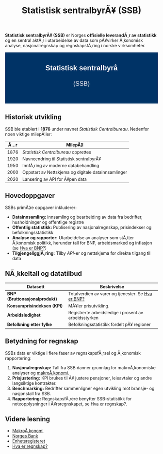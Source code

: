 ﻿---
title: "Statistisk sentralbyrÃ¥ (SSB)"
meta_title: "Statistisk sentralbyrÃ¥ (SSB)"
meta_description: '**Statistisk sentralbyrÃ¥ (SSB)** er Norges **offisielle leverandÃ¸r av statistikk** og en sentral aktÃ¸r i utarbeidelse av data som pÃ¥virker Ã¸konomisk analys...'
slug: statistisk-sentralbyra
type: blog
layout: pages/single
---

**Statistisk sentralbyrÃ¥ (SSB)** er Norges **offisielle leverandÃ¸r av statistikk** og en sentral aktÃ¸r i utarbeidelse av data som pÃ¥virker Ã¸konomisk analyse, nasjonalregnskap og regnskapsfÃ¸ring i norske virksomheter.

![Illustrasjon av Statistisk sentralbyrÃ¥](statistisk-sentralbyra-image.svg)

## Historisk utvikling

SSB ble etablert i **1876** under navnet *Statistisk Centralbureau*. Nedenfor noen viktige milepÃ¦ler:

| Ã…r    | MilepÃ¦l                                                              |
|-------|----------------------------------------------------------------------|
| 1876  | *Statistisk Centralbureau* opprettes                                  |
| 1920  | Navneendring til Statistisk sentralbyrÃ¥                              |
| 1950  | InnfÃ¸ring av moderne databehandling                                  |
| 2000  | Oppstart av Nettskjema og digitale datainnsamlinger                 |
| 2020  | Lansering av API for Ã¥pen data                                       |

## Hovedoppgaver

SSBs primÃ¦re oppgaver inkluderer:

* **Datainnsamling:** Innsamling og bearbeiding av data fra bedrifter, husholdninger og offentlige registre
* **Offentlig statistikk:** Publisering av nasjonalregnskap, prisindekser og befolkningsstatistikk
* **Analyse og rapporter:** Utarbeidelse av analyser som stÃ¸tter Ã¸konomisk politikk, herunder tall for BNP, arbeidsmarked og inflasjon (se [Hva er BNP?](/blogs/regnskap/hva-er-bnp "Hva er BNP? Betydning for Bedrifter og RegnskapsfÃ¸ring"))
* **TilgjengeliggjÃ¸ring:** Tilby *API*-er og nettskjema for direkte tilgang til data

## NÃ¸kkeltall og datatilbud

| Datasett                     | Beskrivelse                                              |
|------------------------------|----------------------------------------------------------|
| **BNP (Bruttonasjonalprodukt)**      | Totalverdien av varer og tjenester. Se [Hva er BNP?](/blogs/regnskap/hva-er-bnp "Hva er BNP? Betydning for Bedrifter og RegnskapsfÃ¸ring") |
| **Konsumprisindeksen (KPI)** | MÃ¥ler prisutvikling.                                        |
| **Arbeidsledighet**          | Registrerte arbeidsledige i prosent av arbeidsstyrken      |
| **Befolkning etter fylke**   | Befolkningsstatistikk fordelt pÃ¥ regioner                 |

## Betydning for regnskap

SSBs data er viktige i flere faser av regnskapsfÃ¸rsel og Ã¸konomisk rapportering:

1. **Nasjonalregnskap:** Tall fra SSB danner grunnlag for makroÃ¸konomiske analyser og [makroÃ¸konomi](/blogs/regnskap/makrookonomi "MakroÃ¸konomi og Norsk Regnskap - Prinsipper og Betydning").
2. **Prisjustering:** KPI brukes til Ã¥ justere pensjoner, leieavtaler og andre langsiktige kontrakter.
3. **Benchmarking:** Bedrifter sammenligner egen utvikling mot bransje- og nasjonstall fra SSB.
4. **Rapportering:** RegnskapsfÃ¸rere benytter SSB-statistikk for noteopplysninger i Ã¥rsregnskapet, se [Hva er regnskap?](/blogs/regnskap/hva-er-regnskap "Hva er Regnskap? En Dybdeanalyse for Norge").

## Videre lesning

* [MakroÃ¸konomi](/blogs/regnskap/makrookonomi "MakroÃ¸konomi og Norsk Regnskap - Prinsipper og Betydning")  
* [Norges Bank](/blogs/regnskap/norges-bank "Norges Bank “ Norges sentralbank: Funksjoner, rolle og betydning for norsk regnskap")  
* [Enhetsregisteret](/blogs/regnskap/hva-er-enhetsregisteret "Hva er Enhetsregisteret? En Guide til Norske Virksomhetsregistre")  
* [Hva er regnskap?](/blogs/regnskap/hva-er-regnskap "Hva er Regnskap? En Dybdeanalyse for Norge")


